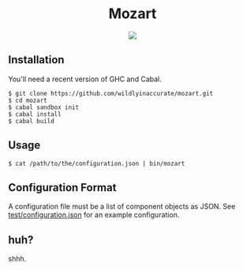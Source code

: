 <h1 align="center">Mozart</h1>

<p align="center">
  <a href="https://travis-ci.org/wildlyinaccurate/mozart">
    <img src="https://travis-ci.org/wildlyinaccurate/mozart.svg?branch=master">
  </a>
</p>

## Installation

You'll need a recent version of GHC and Cabal.

```
$ git clone https://github.com/wildlyinaccurate/mozart.git
$ cd mozart
$ cabal sandbox init
$ cabal install
$ cabal build
```

## Usage

```
$ cat /path/to/the/configuration.json | bin/mozart
```

## Configuration Format

A configuration file must be a list of component objects as JSON. See [test/configuration.json](test/configuration.json) for an example configuration.

## huh?

shhh.
